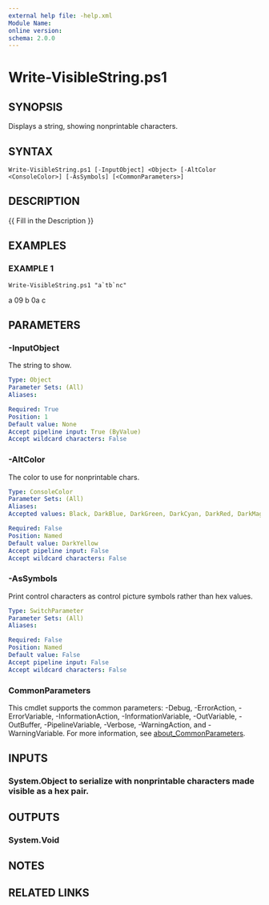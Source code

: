 ```yaml
---
external help file: -help.xml
Module Name:
online version:
schema: 2.0.0
---
```


# Write-VisibleString.ps1

## SYNOPSIS
Displays a string, showing nonprintable characters.

## SYNTAX

```
Write-VisibleString.ps1 [-InputObject] <Object> [-AltColor <ConsoleColor>] [-AsSymbols] [<CommonParameters>]
```

## DESCRIPTION
{{ Fill in the Description }}

## EXAMPLES

### EXAMPLE 1
```
Write-VisibleString.ps1 "a`tb`nc"
```

a 09 b 0a c

## PARAMETERS

### -InputObject
The string to show.

```yaml
Type: Object
Parameter Sets: (All)
Aliases:

Required: True
Position: 1
Default value: None
Accept pipeline input: True (ByValue)
Accept wildcard characters: False
```

### -AltColor
The color to use for nonprintable chars.

```yaml
Type: ConsoleColor
Parameter Sets: (All)
Aliases:
Accepted values: Black, DarkBlue, DarkGreen, DarkCyan, DarkRed, DarkMagenta, DarkYellow, Gray, DarkGray, Blue, Green, Cyan, Red, Magenta, Yellow, White

Required: False
Position: Named
Default value: DarkYellow
Accept pipeline input: False
Accept wildcard characters: False
```

### -AsSymbols
Print control characters as control picture symbols rather than hex values.

```yaml
Type: SwitchParameter
Parameter Sets: (All)
Aliases:

Required: False
Position: Named
Default value: False
Accept pipeline input: False
Accept wildcard characters: False
```

### CommonParameters
This cmdlet supports the common parameters: -Debug, -ErrorAction, -ErrorVariable, -InformationAction, -InformationVariable, -OutVariable, -OutBuffer, -PipelineVariable, -Verbose, -WarningAction, and -WarningVariable. For more information, see [about_CommonParameters](http://go.microsoft.com/fwlink/?LinkID=113216).

## INPUTS

### System.Object to serialize with nonprintable characters made visible as a hex pair.
## OUTPUTS

### System.Void
## NOTES

## RELATED LINKS
